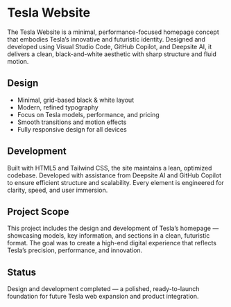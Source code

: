 # Tesla Website
The Tesla Website is a minimal, performance-focused homepage concept that embodies Tesla’s innovative and futuristic identity. Designed and developed using Visual Studio Code, GitHub Copilot, and Deepsite AI, it delivers a clean, black-and-white aesthetic with sharp structure and fluid motion.

## Design
- Minimal, grid-based black & white layout
- Modern, refined typography
- Focus on Tesla models, performance, and pricing
- Smooth transitions and motion effects
- Fully responsive design for all devices

## Development
Built with HTML5 and Tailwind CSS, the site maintains a lean, optimized codebase. Developed with assistance from Deepsite AI and GitHub Copilot to ensure efficient structure and scalability. Every element is engineered for clarity, speed, and user immersion.

## Project Scope
This project includes the design and development of Tesla’s homepage — showcasing models, key information, and sections in a clean, futuristic format. The goal was to create a high-end digital experience that reflects Tesla’s precision, performance, and innovation.

## Status
Design and development completed — a polished, ready-to-launch foundation for future Tesla web expansion and product integration.
